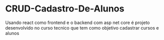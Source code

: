 # CRUD-Cadastro-De-Alunos
Usando react como frontend e o backend com asp net core é projeto desenvolvido no curso tecnico que tem como objetivo cadastrar cursos e alunos  
